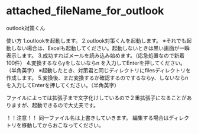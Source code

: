 # attached_fileName_for_outlook
outlook対策くん

使い方
1.outlookを起動します。
2.outlook対策くんを起動します。
※それでも起動しない場合は、Excelも起動してください。起動しないときは黒い画面が一瞬表示します。
3.成功すればメールを読み込み始めます。（応急処置なので新着100件）
4.変換するならyをしないならn を入力してEnterを押してください。（半角英字）
※起動したとき、対策君と同じディレクトリにfilesディレクトリを作成します。
5.変換後、まだ変換するか確認するのでするならy、しないならnを入力してEnterを押してください。（半角英字）

ファイルによっては拡張子まで文字化けしているので２重拡張子になることがありますが、起動できるので大丈夫です。


！！注意！！
同一ファイル名は上書きしていきます。
編集する場合はディレクトリを移動してからおこなってください。
